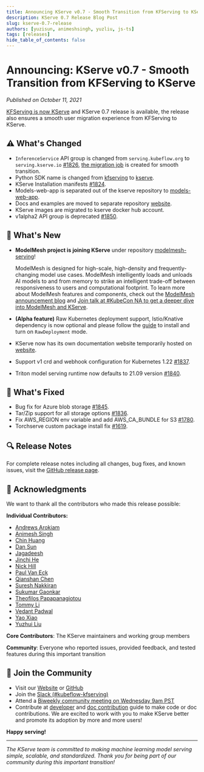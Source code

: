 ```yaml
---
title: Announcing KServe v0.7 - Smooth Transition from KFServing to KServe
description: KServe 0.7 Release Blog Post
slug: kserve-0.7-release
authors: [yuzisun, animeshsingh, yuzliu, js-ts]
tags: [releases]
hide_table_of_contents: false
---
```


# Announcing: KServe v0.7 - Smooth Transition from KFServing to KServe

*Published on October 11, 2021*

[KFServing is now KServe](./2021-09-27-kfserving-transition.md) and KServe 0.7 release is available, the release also ensures a smooth user migration experience from KFServing to KServe.

<!-- truncate -->

## ⚠️ What's Changed

- `InferenceService` API group is changed from `serving.kubeflow.org` to `serving.kserve.io` [#1826](https://github.com/kserve/kserve/issues/1826), [the migration job](https://kserve.github.io/archive/0.7/admin/migration/) is created for smooth transition.
- Python SDK name is changed from [kfserving](https://pypi.org/project/kfserving) to [kserve](https://pypi.org/project/kserve).
- KServe Installation manifests [#1824](https://github.com/kserve/kserve/issues/1824).
- Models-web-app is separated out of the kserve repository to [models-web-app](https://github.com/kserve/models-web-app).
- Docs and examples are moved to separate repository [website](https://github.com/kserve/website).
- KServe images are migrated to kserve docker hub account.
- v1alpha2 API group is deprecated [#1850](https://github.com/kserve/kserve/issues/1850).

## 🚀 What's New

- **ModelMesh project is joining KServe** under repository [modelmesh-serving](https://github.com/kserve/modelmesh-serving)!

    ModelMesh is designed for high-scale, high-density and frequently-changing model use cases. ModelMesh intelligently loads and unloads AI models to and from memory to strike an intelligent trade-off between responsiveness to users and computational footprint. To learn more about ModelMesh features and components, check out the [ModelMesh announcement blog](https://developer.ibm.com/blogs/kserve-and-watson-modelmesh-extreme-scale-model-inferencing-for-trusted-ai) and [Join talk at #KubeCon NA to get a deeper dive into ModelMesh and KServe](https://www.linkedin.com/feed/update/urn:li:activity:6854064203360280576/).

- **(Alpha feature)** Raw Kubernetes deployment support, Istio/Knative dependency is now optional and please follow the [guide](https://kserve.github.io/archive/0.7/admin/kubernetes_deployment) to install and turn on `RawDeployment` mode.
- KServe now has its own documentation website temporarily hosted on [website](https://kserve.github.io/website).
- Support v1 crd and webhook configuration for Kubernetes 1.22 [#1837](https://github.com/kserve/kserve/issues/1837).
- Triton model serving runtime now defaults to 21.09 version [#1840](https://github.com/kserve/kserve/issues/1840).

## 🔧 What's Fixed

- Bug fix for Azure blob storage [#1845](https://github.com/kserve/kserve/issues/1845).
- Tar/Zip support for all storage options [#1836](https://github.com/kserve/kserve/issues/1836).
- Fix AWS_REGION env variable and add AWS_CA_BUNDLE for S3 [#1780](https://github.com/kserve/kserve/issues/1780).
- Torchserve custom package install fix [#1619](https://github.com/kserve/kserve/issues/1619).

## 🔍 Release Notes

For complete release notes including all changes, bug fixes, and known issues, visit the [GitHub release page](https://github.com/kserve/kserve/releases/tag/v0.7.0).

## 🙏 Acknowledgments

We want to thank all the contributors who made this release possible:

**Individual Contributors:**
- [Andrews Arokiam](https://github.com/andyi2it)
- [Animesh Singh](https://github.com/animeshsingh)
- [Chin Huang](https://github.com/chinhuang007)
- [Dan Sun](http://github.com/yuzisun)
- [Jagadeesh](https://github.com/jagadeeshi2i)
- [Jinchi He](https://github.com/jinchihe)
- [Nick Hill](https://github.com/njhill)
- [Paul Van Eck](https://github.com/pvaneck)
- [Qianshan Chen](https://github.com/Iamlovingit)
- [Suresh Nakkiran](https://github.com/Suresh-Nakkeran)
- [Sukumar Gaonkar](https://github.com/sukumargaonkar)
- [Theofilos Papapanagiotou](https://github.com/theofpa)
- [Tommy Li](https://github.com/Tomcli)
- [Vedant Padwal](https://github.com/js-ts)
- [Yao Xiao](https://github.com/PatrickXYS)
- [Yuzhui Liu](https://github.com/yuzliu)

**Core Contributors**: The KServe maintainers and working group members

**Community**: Everyone who reported issues, provided feedback, and tested features during this important transition

## 🤝 Join the Community

- Visit our [Website](https://kserve.github.io/website/) or [GitHub](https://github.com/kserve)
- Join the [Slack (#kubeflow-kfserving)](https://kubeflow.slack.com/join/shared_invite/zt-n73pfj05-l206djXlXk5qdQKs4o1Zkg#/)
- Attend a [Biweekly community meeting on Wednesday 9am PST](https://docs.google.com/document/d/1KZUURwr9MnHXqHA08TFbfVbM8EAJSJjmaMhnvstvi-k/edit#heading=h.4i9fb8ndp9vp)
- Contribute at [developer](https://github.com/kserve/website/blob/main/docs/developer/developer.md) and [doc contribution](https://github.com/kserve/website/blob/main/docs/help/contributor/mkdocs-contributor-guide.md) guide to make code or doc contributions. We are excited to work with you to make KServe better and promote its adoption by more and more users!

**Happy serving!**

---

*The KServe team is committed to making machine learning model serving simple, scalable, and standardized. Thank you for being part of our community during this important transition!*
